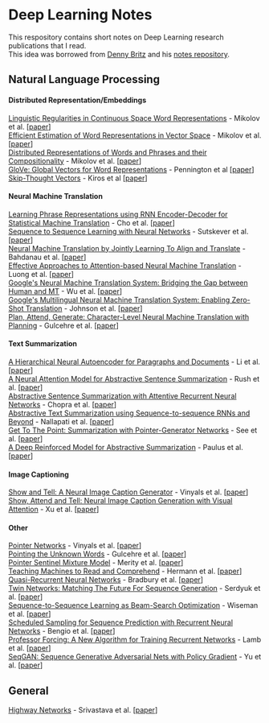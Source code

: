 # Deep Learning Notes
This respository contains short notes on Deep Learning research publications that I read.   
This idea was borrowed from [Denny Britz](https://github.com/dennybritz) and his [notes repository](https://github.com/dennybritz/deeplearning-papernotes).

## Natural Language Processing
#### Distributed Representation/Embeddings
[Linguistic Regularities in Continuous Space Word Representations](notes/regularities-in-cont-word-repr.md) - Mikolov et al. [[paper](https://www.aclweb.org/anthology/N13-1090)]   
[Efficient Estimation of Word Representations in Vector Space](notes/efficient-esti-of-word-repr.md) - Mikolov et al. [[paper](https://arxiv.org/abs/1301.3781)]   
[Distributed Representations of Words and Phrases and their Compositionality](notes/dist-representation-words.md) - Mikolov et al. [[paper](https://arxiv.org/abs/1310.4546)]      
[GloVe: Global Vectors for Word Representations](notes/glove.md) - Pennington et al [[paper](https://nlp.stanford.edu/pubs/glove.pdf)]   
[Skip-Thought Vectors](notes/skip-thought-vectors.md) - Kiros et al [[paper](https://arxiv.org/abs/1506.06726)]    


#### Neural Machine Translation
[Learning Phrase Representations using RNN Encoder-Decoder for Statistical Machine Translation](notes/learning-phrase-repr.md) - Cho et al. [[paper](https://arxiv.org/abs/1406.1078)]    
[Sequence to Sequence Learning with Neural Networks](notes/seq-to-seq-neural-nets.md) - Sutskever et al. [[paper](https://arxiv.org/abs/1409.3215)]    
[Neural Machine Translation by Jointly Learning To Align and Translate](notes/jointly-learn-to-align-and-translate.md) - Bahdanau et al. [[paper](https://arxiv.org/abs/1409.0473)]  
[Effective Approaches to Attention-based Neural Machine Translation](notes/effective-approach-to-attention-nmt.md) - Luong et al. [[paper](https://arxiv.org/abs/1508.04025)]   
[Google's Neural Machine Translation System: Bridging the Gap between Human and MT](notes/gnmt.md) - Wu et al. [[paper](https://arxiv.org/abs/1609.08144)]   
[Google's Multilingual Neural Machine Translation System: Enabling Zero-Shot Translation](notes/gnmt-zero.md) - Johnson et al. [[paper](http://arxiv.org/pdf/1611.04558.pdf)]    
[Plan, Attend, Generate: Character-Level Neural Machine Translation with Planning](notes/plan-attend-generate.md) - Gulcehre et al. [[paper](https://arxiv.org/abs/1706.05087)]    


#### Text Summarization
[A Hierarchical Neural Autoencoder for Paragraphs and Documents](notes/hier-neural-autoencoder.md) - Li et al. [[paper](https://arxiv.org/abs/1506.01057)]  
[A Neural Attention Model for Abstractive Sentence Summarization](notes/neural-attn-abs-sent-summ.md) - Rush et al. [[paper](https://arxiv.org/abs/1509.00685)]     
[Abstractive Sentence Summarization with Attentive Recurrent Neural Networks](notes/abs-summ-attentive-rec-networks.md) - Chopra et al. [[paper](http://nlp.seas.harvard.edu/papers/naacl16_summary.pdf)]  
[Abstractive Text Summarization using Sequence-to-sequence RNNs and Beyond](notes/abstractive-text-sum-rnns-beyond.md) - Nallapati et al. [[paper](https://arxiv.org/abs/1602.06023)]   
[Get To The Point: Summarization with Pointer-Generator Networks](notes/get-to-the-point.md) - See et al. [[paper](https://arxiv.org/abs/1704.04368)]   
[A Deep Reinforced Model for Abstractive Summarization](notes/reinforced-text-sum.md) - Paulus et al. [[paper](https://arxiv.org/abs/1705.04304)]   


#### Image Captioning
[Show and Tell: A Neural Image Caption Generator](notes/show-and-tell.md) - Vinyals et al. [[paper](https://arxiv.org/abs/1411.4555)]   
[Show, Attend and Tell: Neural Image Caption Generation with Visual Attention](notes/show-attend-and-tell.md) - Xu et al. [[paper](https://arxiv.org/abs/1502.03044)]


#### Other
[Pointer Networks](notes/pointer-networks.md) - Vinyals et al. [[paper](https://arxiv.org/abs/1506.03134)]     
[Pointing the Unknown Words](notes/pointing-the-unknown.md) - Gulcehre et al. [[paper](https://arxiv.org/abs/1603.08148)]    
[Pointer Sentinel Mixture Model](notes/pointer-sentinel-mixture.md) - Merity et al. [[paper](https://arxiv.org/abs/1609.07843)]      
[Teaching Machines to Read and Comprehend](notes/teaching-machines-read.md) - Hermann et al. [[paper](https://arxiv.org/abs/1506.03340)]           
[Quasi-Recurrent Neural Networks](notes/qrnn.md) - Bradbury et al. [[paper](https://arxiv.org/abs/1611.01576)]    
[Twin Networks: Matching The Future For Sequence Generation](notes/twin-networks.md) - Serdyuk et al. [[paper](https://arxiv.org/abs/1708.06742)]        
[Sequence-to-Sequence Learning as Beam-Search Optimization](notes/learning-as-bso.md) - Wiseman et al. [[paper]( https://arxiv.org/abs/1606.02960)]            
[Scheduled Sampling for Sequence Prediction with Recurrent Neural Networks](notes/scheduled-sampling.md) - Bengio et al. [[paper](https://arxiv.org/abs/1506.03099)]  
[Professor Forcing: A New Algorithm for Training Recurrent Networks](notes/professor-forcing.md) - Lamb et al. [[paper](https://arxiv.org/abs/1610.09038)]      
[SeqGAN: Sequence Generative Adversarial Nets with Policy Gradient](notes/seqgan.md) - Yu et al. [[paper](https://arxiv.org/abs/1609.05473)]        


## General
[Highway Networks](notes/highway-nets.md) - Srivastava et al. [[paper](https://arxiv.org/abs/1505.00387)]    
